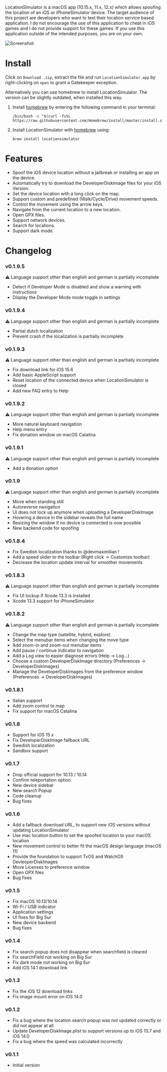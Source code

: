 LocationSimulator is a macOS app (10.15.x, 11.x, 12.x) which allows spoofing the location of an iOS or iPhoneSimulator device. The target audience of this project are developers who want to test their location service based application. I do not encourage the use of this application to cheat in iOS games and I do not provide support for these games. If you use this application outside of the intended purposes, you are on your own.

![Screenshot](https://raw.githubusercontent.com/Schlaubischlump/LocationSimulator/master/Preview/screenshot.png)

# Install 

Click on `Download .zip`, extract the file and run `LocationSimulator.app` by right-clicking on `open` to grant a Gatekeeper exception.

Alternatively you can use homebrew to install LocationSimulator. The version can be slightly outdated, when installed this way.

1. Install [homebrew](https://brew.sh) by entering the following command in your terminal: 

	```shell
	/bin/bash -c "$(curl -fsSL https://raw.githubusercontent.com/Homebrew/install/master/install.sh)"
	```
2. Install LocationSimulator with [homebrew](https://brew.sh) using:

	```shell
	brew install locationsimulator
	```

# Features

- Spoof the iOS device location without a jailbreak or installing an app on the device.
- Automatically try to download the DeveloperDiskImage files for your iOS Version.
- Set the device location with a long click on the map.
- Support custom and predefined (Walk/Cycle/Drive) movement speeds.
- Control the movement using the arrow keys.
- Navigate from the current location to a new location.
- Open GPX files.
- Support network devices.
- Search for locations.
- Support dark mode.

# Changelog

### v0.1.9.5
⚠️ Language support other than english and german is partially incomplete
- Detect if Developer Mode is disabled and show a warning with instructions
- Display the Developer Mode mode toggle in settings

### v0.1.9.4
⚠️ Language support other than english and german is partially incomplete
- Partial dutch localization
- Prevent crash if the localization is partially incomplete

### v0.1.9.3
⚠️ Language support other than english and german is partially incomplete
- Fix download link for iOS 15.6
- Add basic AppleScript support
- Reset location of the connected device when LocationSimulator is closed
- Add new FAQ entry to Help

### v0.1.9.2
⚠️ Language support other than english and german is partially incomplete
- More natural keyboard navigation
- Help menu entry
- Fix donation window on macOS Catalina

### v0.1.9.1
⚠️ Language support other than english and german is partially incomplete
- Add a donation option

### v0.1.9
⚠️ Language support other than english and german is partially incomplete
- Move when standing still
- Autoreverse navigation
- UI does not lock up anymore when uploading a DeveloperDiskImage
- Hovering a device in the sidebar reveals the full name
- Resizing the window if no device is connected is now possible
- New backend code for spoofing

### v0.1.8.4
- Fix Swedish localization thanks to @devmaximilian !
- Add a speed slider to the toolbar (Right click -> Customize toolbar)
- Decrease the location update interval for smoother movements

### v0.1.8.3
⚠️ Language support other than english and german is partially incomplete
- Fix UI lockup if Xcode 13.3 is installed
- Xcode 13.3 support for iPhoneSimulator

### v0.1.8.2

⚠️ Language support other than english and german is partially incomplete
- Change the map type (satellite, hybrid, explore)
- Select the menubar items when changing the move type
- Add zoom-in and zoom-out menubar items
- Add pause / continue indicator to navigation
- Add a Log view to easier diagnose errors (Help -> Log...)
- Choose a custom DeveloperDiskImage directory (Preferences -> DeveloperDiskImages)
- Manage the DeveloperDiskImages from the preference window (Preferences -> DeveloperDiskImages)

### v0.1.8.1
- Italian support
- Add zoom control to map
- Fix support for macOS Catalina

### v0.1.8
- Support for iOS 15.x
- Fix DeveloperDiskImage fallback URL
- Swedish localization
- Sandbox support

### v0.1.7
- Drop official support for 10.13 / 10.14
- Confirm teleportation option
- New device sidebar
- New search Popup
- Code cleanup
- Bug fixes

### v0.1.6
- Add a fallback download URL, to support new iOS versions without updating LocationSimulator
- Use mac location button to set the spoofed location to your macOS location
- New movement control to better fit the macOS design language (macOS 11)
- Provide the foundation to support TvOS and WatchOS DevleoperDiskImages
- Move Licenses to preference window
- Open GPX files
- Bug fixes

### v0.1.5
- Fix macOS 10.13/10.14
- Wi-Fi / USB indicator
- Application settings
- UI fixes for Big Sur
- New device backend
- Bug fixes

### v0.1.4
- Fix search popup does not disappear when searchfield is cleared
- Fix searchField not working on Big Sur
- Fix dark mode not working on Big Sur
- Add iOS 14.1 download link

### v0.1.3
- Fix the iOS 12 download links
- Fix image mount error on iOS 14.0

### v0.1.2
- Fix a bug where the location search popup was not updated correctly or did not appear at all
- Update DeveloperDiskImage.plist to support versions up to iOS 13.7 and iOS 14.0
- Fix a bug where the speed was calculated incorrectly

### v0.1.1
- Initial version
